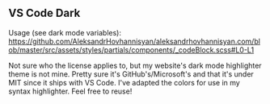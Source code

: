## VS Code Dark

Usage (see dark mode variables): https://github.com/AleksandrHovhannisyan/aleksandrhovhannisyan.com/blob/master/src/assets/styles/partials/components/_codeBlock.scss#L0-L1

Not sure who the license applies to, but my website's dark mode highlighter theme is not mine. Pretty sure it's GitHub's/Microsoft's and that it's under MIT since it ships with VS Code. I've adapted the colors for use in my syntax highlighter. Feel free to reuse!

